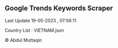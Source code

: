 

## Google Trends Keywords Scraper 
 
Last Update 19-05-2023 , 07:56:11

Country List :
VIETNAM.json



© Abdul Muttaqin 
